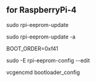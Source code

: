 
## for RaspberryPi-4

sudo rpi-eeprom-update

sudo rpi-eeprom-update -a

BOOT_ORDER=0xf41


sudo -E rpi-eeprom-config --edit

 vcgencmd bootloader_config
